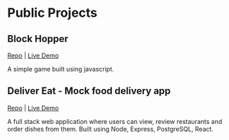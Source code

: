 # Public Projects

## Block Hopper 
[Repo](https://github.com/georgezeng0/block-jumper) | [Live Demo](https://georgezeng0.github.io/block-jumper/)

A simple game built using javascript.

## Deliver Eat - Mock food delivery app
[Repo](https://github.com/georgezeng0/food_delivery_app) | [Live Demo](https://deliver-eat.herokuapp.com/)

A full stack web application where users can view, review restaurants and order dishes from them. Built using Node, Express, PostgreSQL, React.



